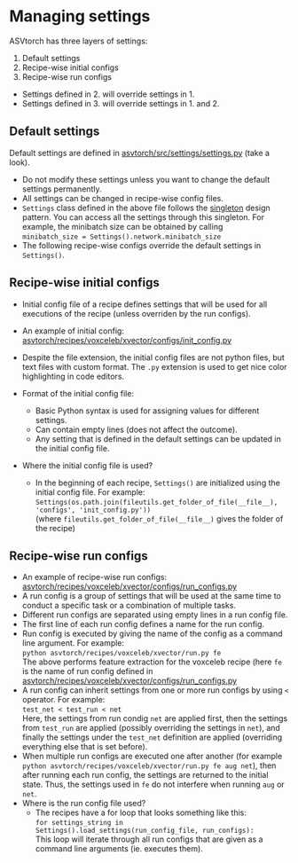 # Managing settings

ASVtorch has three layers of settings:

1) Default settings
2) Recipe-wise initial configs
3) Recipe-wise run configs

- Settings defined in 2. will override settings in 1.
- Settings defined in 3. will override settings in 1. and 2.

## Default settings

Default settings are defined in [asvtorch/src/settings/settings.py](asvtorch/src/settings/settings.py) (take a look).

- Do not modify these settings unless you want to change the default settings permanently.
- All settings can be changed in recipe-wise config files.
- `Settings` class defined in the above file follows the [singleton](https://en.wikipedia.org/wiki/Singleton_pattern) design pattern. You can access all the settings through this singleton. For example, the minibatch size can be obtained by calling \
    `minibatch_size = Settings().network.minibatch_size`
- The following recipe-wise configs override the default settings in `Settings()`.

## Recipe-wise initial configs

- Initial config file of a recipe defines settings that will be used for all executions of the recipe (unless overriden by the run configs).

- An example of initial config: [asvtorch/recipes/voxceleb/xvector/configs/init_config.py](asvtorch/recipes/voxceleb/xvector/configs/init_config.py)

- Despite the file extension, the initial config files are not python files, but text files with custom format. The `.py` extension is used to get nice color highlighting in code editors.

- Format of the initial config file:
  - Basic Python syntax is used for assigning values for different settings.
  - Can contain empty lines (does not affect the outcome).
  - Any setting that is defined in the default settings can be updated in the initial config file.

- Where the initial config file is used?
  - In the beginning of each recipe, `Settings()` are initialized using the initial config file. For example: \
      `Settings(os.path.join(fileutils.get_folder_of_file(__file__), 'configs', 'init_config.py'))` \
      (where `fileutils.get_folder_of_file(__file__)` gives the folder of the recipe)

## Recipe-wise run configs

- An example of recipe-wise run configs: [asvtorch/recipes/voxceleb/xvector/configs/run_configs.py](asvtorch/recipes/voxceleb/xvector/configs/run_configs.py)
- A run config is a group of settings that will be used at the same time to conduct a specific task or a combination of multiple tasks.
- Different run configs are separated using empty lines in a run config file.
- The first line of each run config defines a name for the run config.
- Run config is executed by giving the name of the config as a command line argument. For example: \
    `python asvtorch/recipes/voxceleb/xvector/run.py fe` \
    The above performs feature extraction for the voxceleb recipe (here `fe` is the name of run config defined in [asvtorch/recipes/voxceleb/xvector/configs/run_configs.py](asvtorch/recipes/voxceleb/xvector/configs/run_configs.py)
- A run config can inherit settings from one or more run configs by using `<` operator. For example: \
    `test_net < test_run < net` \
    Here, the settings from run condig `net` are applied first, then the settings from `test_run` are applied (possibly overriding the settings in `net`), and finally the settings under the `test_net` definition are applied (overriding everything else that is set before).
- When multiple run configs are executed one after another (for example `python asvtorch/recipes/voxceleb/xvector/run.py fe aug net`), then after running each run config, the settings are returned to the initial state. Thus, the settings used in `fe` do not interfere when running `aug` or `net`.
- Where is the run config file used?
  - The recipes have a for loop that looks something like this: \
  `for settings_string in Settings().load_settings(run_config_file, run_configs):` \
  This loop will iterate through all run configs that are given as a command line arguments (ie. executes them).
